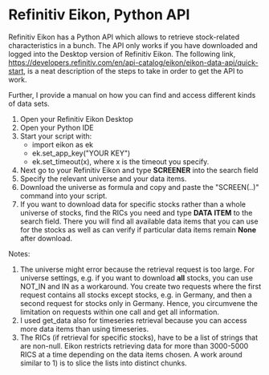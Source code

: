 # Refinitiv Eikon, Python API
Refinitiv Eikon has a Python API which allows to retrieve stock-related characteristics in a bunch.
The API only works if you have downloaded and logged into the Desktop version of Refinitiv Eikon.
The following link, https://developers.refinitiv.com/en/api-catalog/eikon/eikon-data-api/quick-start, is a neat description of the steps to take in order to get the API to work.

Further, I provide a manual on how you can find and access different kinds of data sets.

1. Open your Refinitiv Eikon Desktop
2. Open your Python IDE
3. Start your script with:
   - import eikon as ek
   - ek.set_app_key("YOUR KEY")
   - ek.set_timeout(x), where x is the timeout you specify.
4. Next go to your Refinitiv Eikon and type **SCREENER** into the search field
5. Specify the relevant universe and your data items.
6. Download the universe as formula and copy and paste the "SCREEN(..)" command into your script.
7. If you want to download data for specific stocks rather than a whole universe of stocks, find the RICs you need and type **DATA ITEM** to the search field.
   There you will find all available data items that you can use for the stocks as well as can verify if particular data items remain **None** after download.

Notes:
1) The universe might error because the retrieval request is too large. For universe settings, e.g. if you want to download **all** stocks, you can use NOT_IN and IN as a workaround. You create two requests where the first request contains all stocks except stocks, e.g. in Germany, and then a second request for stocks only in Germany. Hence, you circumvene the limitation on requests within one call and get all information.
2) I used get_data also for timeseries retrieval because you can access more data items than using timeseries.
3) The RICs (if retrieval for specific stocks), have to be a list of strings that are non-null. Eikon restricts retrieving data for more than 3000-5000 RICS at a time depending on the data items chosen. A work around similar to 1) is to slice the lists into distinct chunks.
